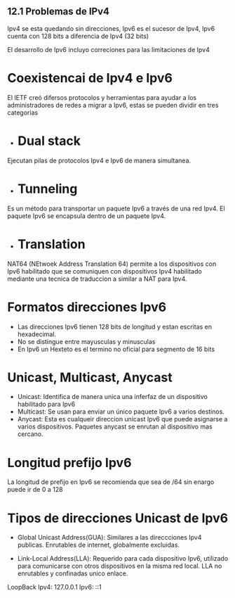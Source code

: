 ## 12.1 Problemas de IPv4
Ipv4 se esta quedando sin direcciones, Ipv6 es el sucesor de Ipv4, Ipv6 cuenta con 128 bits a diferencia de Ipv4 (32 bits)

El desarrollo de Ipv6 incluyo correciones para las limitaciones de Ipv4

# Coexistencai de Ipv4 e Ipv6

El IETF creó difersos protocolos y herramientas para ayudar a los administradores  de redes a migrar a Ipv6, estas se pueden dividir en tres categorias

- # Dual stack
Ejecutan pilas de protocolos Ipv4 e Ipv6 de manera simultanea.
- # Tunneling
Es un método para transportar un paquete Ipv6 a través de una red Ipv4. El paquete Ipv6 se encapsula dentro de un paquete Ipv4.
- # Translation
NAT64 (NEtwoek Address Translation 64) permite a los dispositivos con Ipv6 habilitado que se comuniquen con dispositivos Ipv4 habilitado mediante una tecnica de traduccion a similar a NAT para Ipv4.

# Formatos direcciones Ipv6
- Las direcciones Ipv6 tienen 128 bits de longitud y estan escritas en hexadecimal.
- No se distingue entre mayusculas y minusculas
- En Ipv6 un Hexteto es el termino no oficial para segmento de 16 bits

# Unicast, Multicast, Anycast
- Unicast: Identifica de manera unica una inferfaz de un dispositivo habilitado para Ipv6
- Multicast: Se usan para enviar un único paquete Ipv6 a varios destinos.
- Anycast: Esta es cualqueir direccion unicast Ipv6 que puede asignarse a varios dispositivos. Paquetes anycast se enrutan al dispositivo mas cercano.

# Longitud prefijo Ipv6
La longitud de prefijo en Ipv6 se recomienda que sea de /64 sin enargo puede ir de 0 a 128

# Tipos de direcciones Unicast de Ipv6

- Global Unicast Address(GUA): Similares a las direccciones Ipv4 publicas. Enrutables de internet, globalmente excluidas.

- Link-Local Address(LLA): Requerido para cada dispositivo Ipv6, utilizado para comunicarse con otros dispositivos en la misma red local. LLA no enrutables y confinadas unico enlace.





LoopBack
Ipv4: 127.0.0.1
Ipv6: ::1